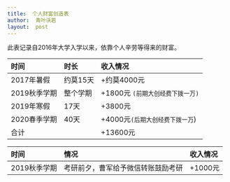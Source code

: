 ```yaml
---
title:  个人财富创造表
author:  青叶沃若
layout:  post
---
```


此表记录自2016年大学入学以来，依靠个人辛劳等得来的财富。

|时间|时长|收入情况|
|:---|:---|:---|
|2017年暑假| 约莫15天 | +约莫4000元|
|2019秋季学期 |整个学期|+1800元 `(前期大创经费下拨一万)`|
|2019年寒假 |17天| +3800元|
|2020春季学期|40天|+4000元`(后期大创经费下拨一万`)|
|合计||+13600元|

|时间|情况|收入情况|
|:---|:---|:---|
|2019秋季学期|考研前夕，曹军给予微信转账鼓励考研|+1000元|
